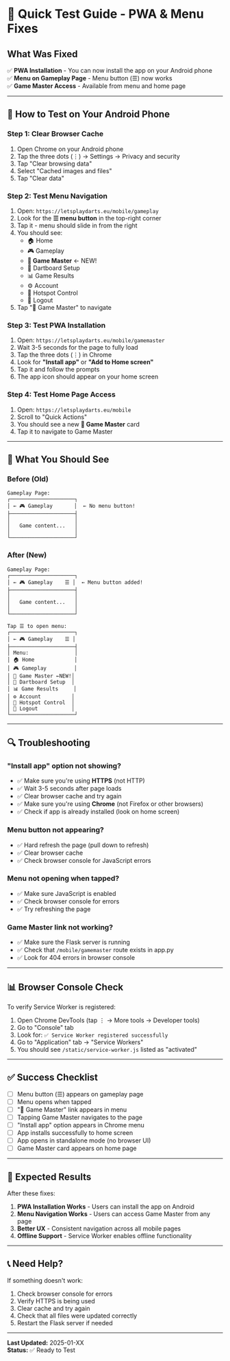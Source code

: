 # 🚀 Quick Test Guide - PWA & Menu Fixes

## What Was Fixed

✅ **PWA Installation** - You can now install the app on your Android phone  
✅ **Menu on Gameplay Page** - Menu button (☰) now works  
✅ **Game Master Access** - Available from menu and home page

---

## 📱 How to Test on Your Android Phone

### Step 1: Clear Browser Cache

1. Open Chrome on your Android phone
2. Tap the three dots (⋮) → Settings → Privacy and security
3. Tap "Clear browsing data"
4. Select "Cached images and files"
5. Tap "Clear data"

### Step 2: Test Menu Navigation

1. Open: `https://letsplaydarts.eu/mobile/gameplay`
2. Look for the **☰ menu button** in the top-right corner
3. Tap it - menu should slide in from the right
4. You should see:
   - 🏠 Home
   - 🎮 Gameplay
   - **👑 Game Master** ← NEW!
   - 🎯 Dartboard Setup
   - 📊 Game Results
   - ⚙️ Account
   - 📡 Hotspot Control
   - 🚪 Logout
5. Tap "👑 Game Master" to navigate

### Step 3: Test PWA Installation

1. Open: `https://letsplaydarts.eu/mobile/gamemaster`
2. Wait 3-5 seconds for the page to fully load
3. Tap the three dots (⋮) in Chrome
4. Look for **"Install app"** or **"Add to Home screen"**
5. Tap it and follow the prompts
6. The app icon should appear on your home screen

### Step 4: Test Home Page Access

1. Open: `https://letsplaydarts.eu/mobile`
2. Scroll to "Quick Actions"
3. You should see a new **👑 Game Master** card
4. Tap it to navigate to Game Master

---

## 🎯 What You Should See

### Before (Old)

```
Gameplay Page:
┌─────────────────────┐
│ ← 🎮 Gameplay       │  ← No menu button!
├─────────────────────┤
│                     │
│   Game content...   │
│                     │
└─────────────────────┘
```

### After (New)

```
Gameplay Page:
┌─────────────────────┐
│ ← 🎮 Gameplay    ☰ │  ← Menu button added!
├─────────────────────┤
│                     │
│   Game content...   │
│                     │
└─────────────────────┘

Tap ☰ to open menu:
┌─────────────────────┐
│ ← 🎮 Gameplay    ☰ │
├─────────────────────┤
│ Menu:               │
│ 🏠 Home             │
│ 🎮 Gameplay         │
│ 👑 Game Master ←NEW!│
│ 🎯 Dartboard Setup  │
│ 📊 Game Results     │
│ ⚙️ Account          │
│ 📡 Hotspot Control  │
│ 🚪 Logout           │
└─────────────────────┘
```

---

## 🔍 Troubleshooting

### "Install app" option not showing?

- ✅ Make sure you're using **HTTPS** (not HTTP)
- ✅ Wait 3-5 seconds after page loads
- ✅ Clear browser cache and try again
- ✅ Make sure you're using **Chrome** (not Firefox or other browsers)
- ✅ Check if app is already installed (look on home screen)

### Menu button not appearing?

- ✅ Hard refresh the page (pull down to refresh)
- ✅ Clear browser cache
- ✅ Check browser console for JavaScript errors

### Menu not opening when tapped?

- ✅ Make sure JavaScript is enabled
- ✅ Check browser console for errors
- ✅ Try refreshing the page

### Game Master link not working?

- ✅ Make sure the Flask server is running
- ✅ Check that `/mobile/gamemaster` route exists in app.py
- ✅ Look for 404 errors in browser console

---

## 📊 Browser Console Check

To verify Service Worker is registered:

1. Open Chrome DevTools (tap ⋮ → More tools → Developer tools)
2. Go to "Console" tab
3. Look for: `✅ Service Worker registered successfully`
4. Go to "Application" tab → "Service Workers"
5. You should see `/static/service-worker.js` listed as "activated"

---

## ✅ Success Checklist

- [ ] Menu button (☰) appears on gameplay page
- [ ] Menu opens when tapped
- [ ] "👑 Game Master" link appears in menu
- [ ] Tapping Game Master navigates to the page
- [ ] "Install app" option appears in Chrome menu
- [ ] App installs successfully to home screen
- [ ] App opens in standalone mode (no browser UI)
- [ ] Game Master card appears on home page

---

## 🎉 Expected Results

After these fixes:

1. **PWA Installation Works** - Users can install the app on Android
2. **Menu Navigation Works** - Users can access Game Master from any page
3. **Better UX** - Consistent navigation across all mobile pages
4. **Offline Support** - Service Worker enables offline functionality

---

## 📞 Need Help?

If something doesn't work:

1. Check browser console for errors
2. Verify HTTPS is being used
3. Clear cache and try again
4. Check that all files were updated correctly
5. Restart the Flask server if needed

---

**Last Updated:** 2025-01-XX  
**Status:** ✅ Ready to Test
